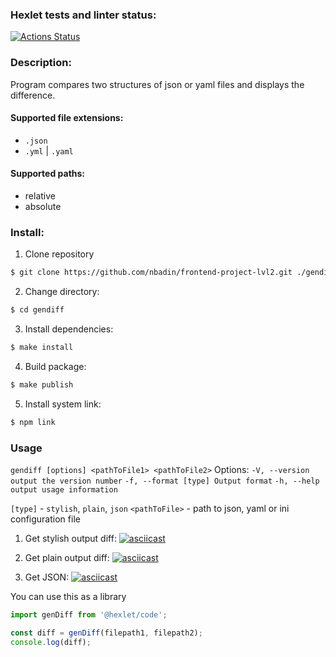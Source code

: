 ### Hexlet tests and linter status:
[![Actions Status](https://github.com/nbadin/frontend-project-lvl2/workflows/hexlet-check/badge.svg)](https://github.com/nbadin/frontend-project-lvl2/actions)

### Description:
Program compares two structures of json or yaml files and displays the difference.

#### Supported file extensions:
* `.json`
* `.yml` | `.yaml`

#### Supported paths:
* relative
* absolute

### Install:
1. Clone repository
```sh
$ git clone https://github.com/nbadin/frontend-project-lvl2.git ./gendiff
```

2. Change directory:
```sh
$ cd gendiff
```

3. Install dependencies:
```sh
$ make install
```

4. Build package:
```sh
$ make publish
```

5. Install system link:
```sh
$ npm link
```

### Usage
`gendiff [options] <pathToFile1> <pathToFile2>`
Options:
`-V, --version output the version number`
`-f, --format [type] Output format`
`-h, --help output usage information`

`[type]` - `stylish`, `plain`, `json`
`<pathToFile>` - path to json, yaml or ini configuration file

1. Get stylish output diff:
[![asciicast](https://asciinema.org/a/ynhcTbPZyqd7I5moXUZiixQqg.svg)](https://asciinema.org/a/ynhcTbPZyqd7I5moXUZiixQqg)

2. Get plain output diff:
[![asciicast](https://asciinema.org/a/lptZXAx1llKEfnCPpzq2vjAVm.svg)](https://asciinema.org/a/lptZXAx1llKEfnCPpzq2vjAVm)

3. Get JSON:
[![asciicast](https://asciinema.org/a/g770gEJCGf0OgZdnKhJN3euIq.svg)](https://asciinema.org/a/g770gEJCGf0OgZdnKhJN3euIq)

You can use this as a library
```js
import genDiff from '@hexlet/code';

const diff = genDiff(filepath1, filepath2);
console.log(diff);
```
